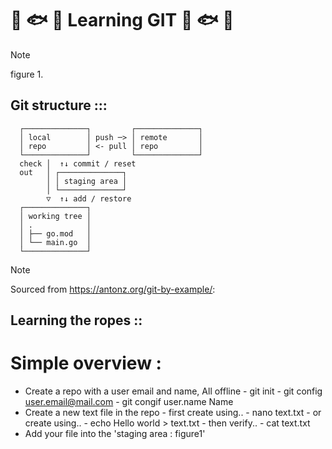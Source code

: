 # :tropical_fish: :fish: :tropical_fish: Learning GIT :tropical_fish: :fish: :tropical_fish:
> [!NOTE]
> figure 1.
## Git structure :::

      ┌──────────────┐         ┌──────────────┐
      │ local        │ push ─> │ remote       │
      │ repo         │ <- pull │ repo         │
      └──────────────┘         └──────────────┘
      check │  ↑↓ commit / reset
      out   │ ┌──────────────┐
            │ │ staging area │
            │ └──────────────┘
            ▽  ↑↓ add / restore
      ┌──────────────┐
      │ working tree │
      │ .            │
      │ ├── go.mod   │
      │ └── main.go  │
      └──────────────┘
> [!NOTE]
> Sourced from https://antonz.org/git-by-example/:

## Learning the ropes ::
# Simple overview :
- Create a repo with a user email and name, All offline
      - git init
      - git config user.email@mail.com
      - git congif user.name Name
- Create a new text file in the repo
      - first create using..
            - nano text.txt
      - or create using..
            - echo Hello world > text.txt
      - then verify..
            - cat text.txt
- Add your file into the 'staging area : figure1'
